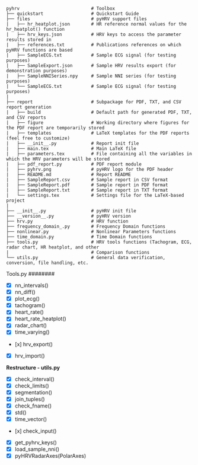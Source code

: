 
    pyhrv                           # Toolbox
    ├── quickstart                  # Quickstart Guide
    ├── files                       # pyHRV support files
    |   ├── hr_heatplot.json        # HR reference normal values for the hr_heatplot() function
    |   ├── hrv_keys.json           # HRV keys to access the parameter results stored in
    |   ├── references.txt          # Publications references on which pyHRV functions are based
    |   ├── SampleECG.txt           # Sample ECG signal (for testing purposes)
    |   ├── SampleExport.json       # Sample HRV results export (for demonstration purposes)
    |   ├── SampleNNISeries.npy     # Sample NNI series (for testing purposes)
    |   └── SampleECG.txt           # Sample ECG signal (for testing purposes)
    |      
    ├── report                      # Subpackage for PDF, TXT, and CSV report generation
    |   ├── build                   # Default path for generated PDF, TXT, and CSV reports 
    |   ├── figure                  # Working directory where figures for the PDF report are temporarily stored
    |   ├── templates               # LaTeX templates for the PDF reports (feel free to customize)
    |   ├── __init__.py             # Report init file
    |   ├── main.tex                # Main LaTeX file
    |   ├── parameters.tex          # File containing all the variables in which the HRV parameters will be stored
    |   ├── pdf_report.py           # PDF report module
    |   ├── pyhrv.png               # pyHRV logo for the PDF header
    |   ├── README.md               # Report README
    |   ├── SampleReport.csv        # Sample report in CSV format
    |   ├── SampleReport.pdf        # Sample report in PDF format
    |   ├── SampleReport.txt        # Sample report in TXT format
    |   └── settings.tex            # Settings file for the LaTeX-based project
    |   
    ├── __init__.py                 # pyHRV init file
    ├── __version__.py              # pyHRV version
    ├── hrv.py                      # HRV function
    ├── frequency_domain_.py        # Frequency Domain functions
    ├── nonlinear.py                # Nonlinear Parameters functions
    ├── time_domain.py              # Time Domain functions
    ├── tools.py                    # HRV tools functions (Tachogram, ECG, radar chart, HR heatplot, and other 
    |                               # Comparison functions
    └── utils.py                    # General data verification, conversion, file handling, etc.


Tools.py
########

- [x] nn_intervals()
- [x] nn_diff()
- [x] plot_ecg()
- [x] tachogram()
- [x] heart_rate()
- [x] heart_rate_heatplot()
- [x] radar_chart()
- [x] time_varying()
- [x] hrv_export()
- [x] hrv_import()

**Restructure - utils.py**
- [x] check_interval()
- [x] check_limits()
- [x] segmentation()
- [x] join_tuples()
- [x] check_fname()
- [x] std()
- [x] time_vector()
- [x] check_input()
- [x] get_pyhrv_keys()
- [x] load_sample_nni()
- [x] pyHRVRadarAxes(PolarAxes)
